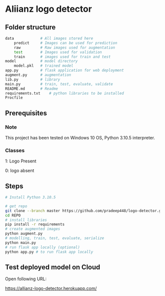 # Aliianz logo detector

## Folder structure
```bash
data            # All images stored here
    predict     # Images can be used for prediction    
    raw         # Raw images used for augmentation
    test        # Images used for validation
    train       # images used for train and test
model           # model directory
    model.pkl   # trained model
app.py          # flask application for web deployment
augment.py      # augmentation
lib.py          # library
main.py         # train, test, evaluate, validate
README.md       # Readme
requirements.txt    # python libraries to be installed
Procfile
```

## Prerequisites
### Note
This project has been tested on Windows 10 OS, Python 3.10.5 interpreter. 
### Classes
1: Logo Present

0: logo absent

## Steps
```bash
# Install Python 3.10.5

# get repo
git clone --branch master https://github.com/pradeep448/logo-detector.git
cd REPO 
# install libraries
pip install -r requirements
# create augmented images
python augment.py
# modelling, train, test, evaluate, serialize
python main.py
# run flask app locally (optional)
python app.py # to run flask app locally
```

## Test deployed model on Cloud
Open following URL:

https://allianz-logo-detector.herokuapp.com/




